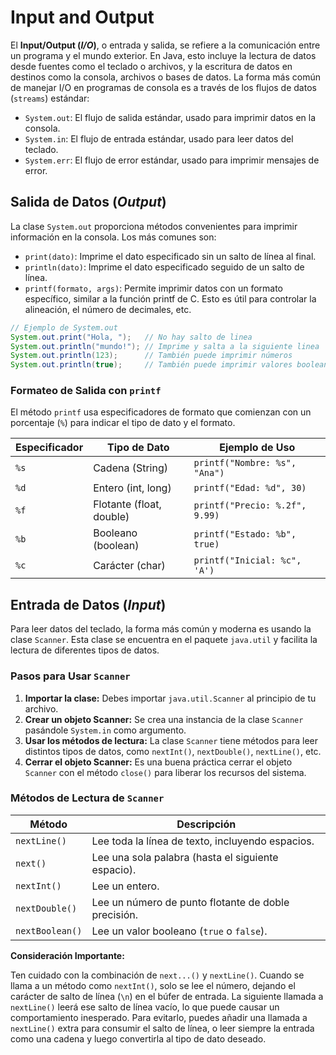 # Input and Output

El **Input/Output (_I/O_)**, o entrada y salida, se refiere a la comunicación entre un programa y el mundo exterior. En Java, esto incluye la lectura de datos desde fuentes como el teclado o archivos, y la escritura de datos en destinos como la consola, archivos o bases de datos. La forma más común de manejar I/O en programas de consola es a través de los flujos de datos (`streams`) estándar:

- `System.out`: El flujo de salida estándar, usado para imprimir datos en la consola.
- `System.in`: El flujo de entrada estándar, usado para leer datos del teclado.
- `System.err`: El flujo de error estándar, usado para imprimir mensajes de error.

## Salida de Datos (_Output_)

La clase `System.out` proporciona métodos convenientes para imprimir información en la consola. Los más comunes son:

- `print(dato)`: Imprime el dato especificado sin un salto de línea al final.
- `println(dato)`: Imprime el dato especificado seguido de un salto de línea.
- `printf(formato, args)`: Permite imprimir datos con un formato específico, similar a la función printf de C. Esto es útil para controlar la alineación, el número de decimales, etc.

```java
// Ejemplo de System.out
System.out.print("Hola, ");   // No hay salto de linea
System.out.println("mundo!"); // Imprime y salta a la siguiente linea
System.out.println(123);      // También puede imprimir números
System.out.println(true);     // También puede imprimir valores booleanos
```

### Formateo de Salida con `printf`

El método `printf` usa especificadores de formato que comienzan con un porcentaje (`%`) para indicar el tipo de dato y el formato.

| Especificador | Tipo de Dato             | Ejemplo de Uso                 |
| ------------- | ------------------------ | ------------------------------ |
| `%s`          | Cadena (String)          | `printf("Nombre: %s", "Ana")`  |
| `%d`          | Entero (int, long)       | `printf("Edad: %d", 30)`       |
| `%f`          | Flotante (float, double) | `printf("Precio: %.2f", 9.99)` |
| `%b`          | Booleano (boolean)       | `printf("Estado: %b", true)`   |
| `%c`          | Carácter (char)          | `printf("Inicial: %c", 'A')`   |

## Entrada de Datos (_Input_)

Para leer datos del teclado, la forma más común y moderna es usando la clase `Scanner`. Esta clase se encuentra en el paquete `java.util` y facilita la lectura de diferentes tipos de datos.

### Pasos para Usar `Scanner`

1. **Importar la clase:** Debes importar `java.util.Scanner` al principio de tu archivo.
2. **Crear un objeto Scanner:** Se crea una instancia de la clase `Scanner` pasándole `System.in` como argumento.
3. **Usar los métodos de lectura:** La clase `Scanner` tiene métodos para leer distintos tipos de datos, como `nextInt()`, `nextDouble()`, `nextLine()`, etc.
4. **Cerrar el objeto Scanner:** Es una buena práctica cerrar el objeto `Scanner` con el método `close()` para liberar los recursos del sistema.

### Métodos de Lectura de `Scanner`

| Método          | Descripción                                         |
| --------------- | --------------------------------------------------- |
| `nextLine()`    | Lee toda la línea de texto, incluyendo espacios.    |
| `next()`        | Lee una sola palabra (hasta el siguiente espacio).  |
| `nextInt()`     | Lee un entero.                                      |
| `nextDouble()`  | Lee un número de punto flotante de doble precisión. |
| `nextBoolean()` | Lee un valor booleano (`true` o `false`).           |

**Consideración Importante:**

Ten cuidado con la combinación de `next...()` y `nextLine()`. Cuando se llama a un método como `nextInt()`, solo se lee el número, dejando el carácter de salto de línea (`\n`) en el búfer de entrada. La siguiente llamada a `nextLine()` leerá ese salto de línea vacío, lo que puede causar un comportamiento inesperado. Para evitarlo, puedes añadir una llamada a `nextLine()` extra para consumir el salto de línea, o leer siempre la entrada como una cadena y luego convertirla al tipo de dato deseado.
